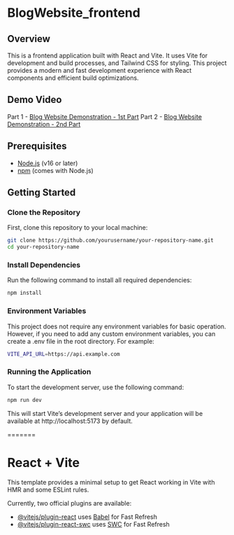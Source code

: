 
# BlogWebsite_frontend


## Overview

This is a frontend application built with React and Vite. It uses Vite for development and build processes, and Tailwind CSS for styling. This project provides a modern and fast development experience with React components and efficient build optimizations.

## Demo Video

Part 1 - [Blog Website Demonstration - 1st Part](https://drive.google.com/file/d/1YLWUrs7_Ce9gB44-VD1DQo8ZOKODIqlS/view?usp=sharing)
Part 2 - [Blog Website Demonstration - 2nd Part](https://drive.google.com/file/d/12tVtDNh4FoILHCLT2fnGWuDO-srru18m/view?usp=sharing)

## Prerequisites

- [Node.js](https://nodejs.org/) (v16 or later)
- [npm](https://www.npmjs.com/) (comes with Node.js)

## Getting Started

### Clone the Repository

First, clone this repository to your local machine:

```bash
git clone https://github.com/yourusername/your-repository-name.git
cd your-repository-name
```

### Install Dependencies

Run the following command to install all required dependencies:

```bash
npm install
```

### Environment Variables

This project does not require any environment variables for basic operation. However, if you need to add any custom environment variables, you can create a .env file in the root directory. For example:

```bash
VITE_API_URL=https://api.example.com
```

### Running the Application

To start the development server, use the following command:

```bash
npm run dev
```

This will start Vite’s development server and your application will be available at http://localhost:5173 by default.



=======
# React + Vite

This template provides a minimal setup to get React working in Vite with HMR and some ESLint rules.

Currently, two official plugins are available:

- [@vitejs/plugin-react](https://github.com/vitejs/vite-plugin-react/blob/main/packages/plugin-react/README.md) uses [Babel](https://babeljs.io/) for Fast Refresh
- [@vitejs/plugin-react-swc](https://github.com/vitejs/vite-plugin-react-swc) uses [SWC](https://swc.rs/) for Fast Refresh


